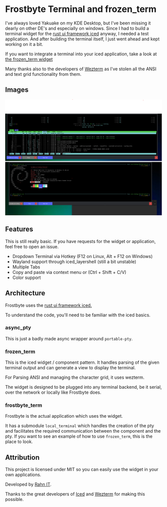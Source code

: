 # Frostbyte Terminal and frozen_term

I've always loved Yakuake on my KDE Desktop,
but I've been missing it dearly on other DE's and especially on windows.
Since I had to build a terminal widget for the [rust ui framework iced](https://iced.rs/) anyway,
I needed a test application. And after building the terminal itself,
I just went ahead and kept working on it a bit.

If you want to integrate a terminal into your iced application,
take a look at [the frozen_term widget](frozen_term/readme.md)

Many thanks also to the developers of [Wezterm](https://github.com/wezterm/wezterm)
as I've stolen all the ANSI and text grid functionality from them.

## Images

![Screenshot](images/htop.png)
![Screenshot](images/select-and-copy.png)

## Features

This is still really basic. If you have requests for the widget or application, feel free to open an issue.

- Dropdown Terminal via Hotkey (F12 on Linux, Alt + F12 on Windows)
- Wayland support through iced_layershell (still a bit unstable)
- Multiple Tabs
- Copy and paste via context menu or (Ctrl + Shift + C/V)
- Color support

## Architecture

Frostbyte uses the [rust ui framework iced.](https://iced.rs/)

To understand the code, you'll need to be familiar with the iced basics.

### async_pty

This is just a badly made async wrapper around `portable-pty`.

### frozen_term

This is the iced widget / component pattern.
It handles parsing of the given terminal output and can generate a view to display the terminal.

For Parsing ANSI and managing the character grid, it uses wezterm.

The widget is designed to be plugged into any terminal backend, be it serial, over the network or locally like Frostbyte does.

### frostbyte_term

Frostbyte is the actual application which uses the widget.

It has a submodule `local_terminal` which handles the creation of the pty and
facilitates the required communication between the component and the pty.
If you want to see an example of how to use `frozen_term`, this is the place to look.

## Attribution

This project is licensed under MIT so you can easily use the widget in your own applications.

Developed by [Rahn IT](https://it-rahn.de/).

Thanks to the great developers of
[Iced](https://iced.rs) and [Wezterm](https://wezterm.org/) for making this possible.
